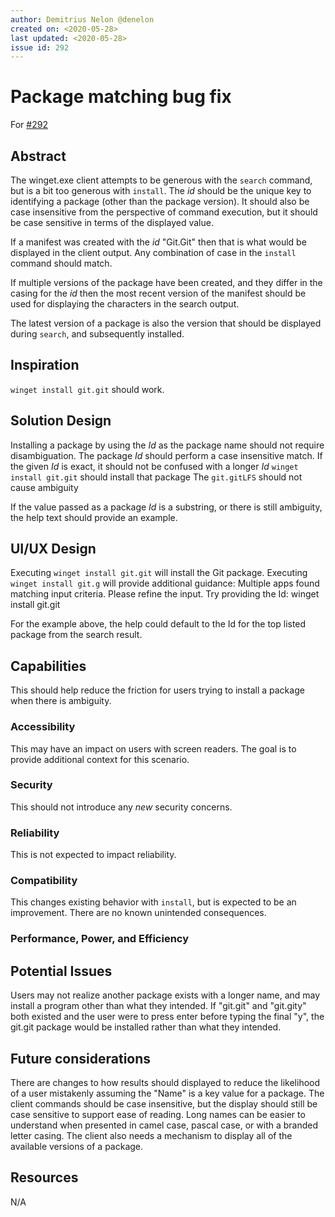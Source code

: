 ```yaml
---
author: Demitrius Nelon @denelon
created on: <2020-05-28>
last updated: <2020-05-28>
issue id: 292
---
```


# Package matching bug fix

For [#292](https://github.com/microsoft/winget-cli/issues/292)

## Abstract

The winget.exe client attempts to be generous with the `search` command, but is a bit too generous with `install`. The *id*
should be the unique key to identifying a package (other than the package version). It should also be case insensitive from the perspective of command execution, but it should be case sensitive in terms of the displayed value. 

If a manifest was created with the *id* "Git.Git" then that is what would be displayed in the client output.
Any combination of case in the `install` command should match.

If multiple versions of the package have been created, and they differ in the casing for the *id* then the most recent version
of the manifest should be used for displaying the characters in the search output.

The latest version of a package is also the version that should be displayed during `search`, and subsequently installed.

## Inspiration

`winget install git.git` should work.

## Solution Design

Installing a package by using the *Id* as the package name should not require disambiguation.
The package *Id* should perform a case insensitive match. If the given *Id* is exact, it should not
be confused with a longer *Id*
`winget install git.git` should install that package
The `git.gitLFS` should not cause ambiguity

If the value passed as a package *Id* is a substring, or there is still ambiguity, the help text should provide an example.

## UI/UX Design

Executing `winget install git.git` will install the Git package.
Executing `winget install git.g` will provide additional guidance:
Multiple apps found matching input criteria. Please refine the input.
Try providing the Id: winget install git.git

For the example above, the help could default to the Id for the top listed package from the search result.

## Capabilities

This should help reduce the friction for users trying to install a package when there is ambiguity.

### Accessibility

This may have an impact on users with screen readers. The goal is to provide additional context for this scenario.

### Security

This should not introduce any _new_ security concerns.

### Reliability

This is not expected to impact reliability.

### Compatibility

This changes existing behavior with `install`, but is expected to be an improvement. There are no known unintended consequences.

### Performance, Power, and Efficiency

## Potential Issues

Users may not realize another package exists with a longer name, and may install a program other than what they intended.
If "git.git" and "git.gity" both existed and the user were to press enter before typing the final "y", the git.git package would
be installed rather than what they intended.

## Future considerations

There are changes to how results should displayed to reduce the likelihood of a user mistakenly assuming the "Name" is a key value
for a package. The client commands should be case insensitive, but the display should still be case sensitive to support ease of
reading. Long names can be easier to understand when presented in camel case, pascal case, or with a branded letter casing.
The client also needs a mechanism to display all of the available versions of a package.

## Resources

N/A
